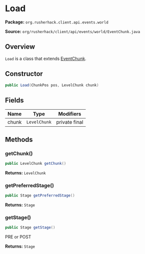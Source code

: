 # Load

**Package:** `org.rusherhack.client.api.events.world`

**Source:** `org/rusherhack/client/api/events/world/EventChunk.java`

## Overview

`Load` is a class that extends [EventChunk](/client/api/events/world/EventChunk.md).

## Constructor

```java
public Load(ChunkPos pos, LevelChunk chunk)
```

## Fields

| Name | Type | Modifiers |
|------|------|----------|
| chunk | `LevelChunk` | private final |


## Methods

### getChunk()

```java
public LevelChunk getChunk()
```

**Returns:** `LevelChunk`

### getPreferredStage()

```java
public Stage getPreferredStage()
```

**Returns:** `Stage`

### getStage()

```java
public Stage getStage()
```

PRE or POST

**Returns:** `Stage`

